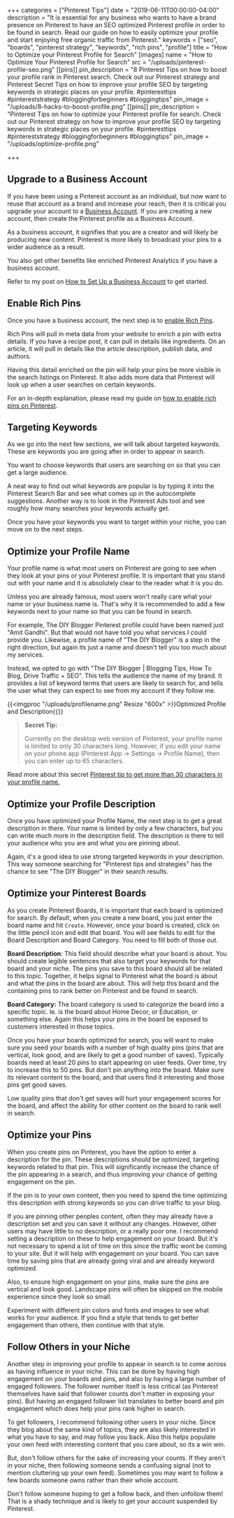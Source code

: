 +++
categories = ["Pinterest Tips"]
date = "2019-06-11T00:00:00-04:00"
description = "It is essential for any business who wants to have a brand presence on Pinterest to have an SEO optimized Pinterest profile in order to be found in search.  Read our guide on how to easily optimize your profile and start enjoying free organic traffic from Pinterest."
keywords = ["seo", "boards", "pinterest strategy", "keywords", "rich pins", "profile"]
title = "How to Optimize your Pinterest Profile for Search"
[images]
name = "How to Optimize Your Pinterest Profile for Search"
src = "/uploads/pinterest-profile-seo.png"
[[pins]]
pin_description = "8 Pinterest Tips on how to boost your profile rank in Pinterest search. Check out our Pinterest strategy and Pinterest Secret Tips on how to improve your profile SEO by targeting keywords in strategic places on your profile. #pinteresttips #pintereststrategy #bloggingforbeginners #bloggingtips"
pin_image = "/uploads/8-hacks-to-boost-profile.png"
[[pins]]
pin_description = "Pinterest Tips on how to optimize your Pinterest profile for search. Check out our Pinterest strategy on how to improve your profile SEO by targeting keywords in strategic places on your profile. #pinteresttips #pintereststrategy #bloggingforbeginners #bloggingtips"
pin_image = "/uploads/optimize-profile.png"

+++
## Upgrade to a Business Account

If you have been using a Pinterest account as an individual, but now want to reuse that account as a brand and increase your reach, then it is critical you upgrade your account to a [Business Account](https://www.thediyblogger.com/blog/how-to-set-up-a-pinterest-business-account/ "How to set up a business account").  If you are creating a new account, then create the Pinterest profile as a Business Account.

As a business account, it signifies that you are a creator and will likely be producing new content.  Pinterest is more likely to broadcast your pins to a wider audience as a result.

You also get other benefits like enriched Pinterest Analytics if you have a business account.

Refer to my post on [How to Set Up a Business Account](https://www.thediyblogger.com/blog/how-to-set-up-a-pinterest-business-account/ "How to set up a business account") to get started.

## Enable Rich Pins

Once you have a business account, the next step is to [enable Rich Pins](https://www.thediyblogger.com/blog/how-to-set-up-rich-pins-on-pinterest-in-under-5-minutes/ "How to enable Rich Pins on Pinterest").

Rich Pins will pull in meta data from your website to enrich a pin with extra details.  If you have a recipe post, it can pull in details like ingredients.  On an article, it will pull in details like the article description, publish data, and authors.

Having this detail enriched on the pin will help your pins be more visible in the search listings on Pinterest.  It also adds more data that Pinterest will look up when a user searches on certain keywords.

For an in-depth explanation, please read my guide on [how to enable rich pins on Pinterest](https://www.thediyblogger.com/blog/how-to-set-up-rich-pins-on-pinterest-in-under-5-minutes/ "How to enable rich pins on Pinterest").

## Targeting Keywords

As we go into the next few sections, we will talk about targeted keywords.  These are keywords you are going after in order to appear in search.

You want to choose keywords that users are searching on so that you can get a large audience.

A neat way to find out what keywords are popular is by typing it into the Pinterest Search Bar and see what comes up in the autocomplete suggestions.  Another way is to look in the Pinterest Ads tool and see roughly how many searches your keywords actually get.

Once you have your keywords you want to target within your niche, you can move on to the next steps.

## Optimize your Profile Name

Your profile name is what most users on Pinterest are going to see when they look at your pins or your Pinterest profile.  It is important that you stand out with your name and it is absolutely clear to the reader what it is you do.

Unless you are already famous, most users won't really care what your name or your business name is.  That's why it is recommended to add a few keywords next to your name so that you can be found in search.

For example, The DIY Blogger Pinterest profile could have been named just "Amit Gandhi".  But that would not have told you what services I could provide you.  Likewise, a profile name of "The DIY Blogger" is a step in the right direction, but again its just a name and doesn't tell you too much about my services.

Instead, we opted to go with "The DIY Blogger | Blogging Tips, How To Blog, Drive Traffic + SEO".  This tells the audience the name of my brand.  It provides a list of keyword terms that users are likely to search for, and tells the user what they can expect to see from my account if they follow me.

{{<imgproc "/uploads/profilename.png" Resize "600x" >}}Optimized Profile and Description{{</imgproc>}}

> **Secret Tip:**
>
> Currently on the desktop web version of Pinterest, your profile name is limited to only 30 characters long.  However, if you edit your name on your phone app (Pinterest App -> Settings -> Profile Name), then you can enter up to 65 characters.

Read more about this secret [Pinterest tip to get more than 30 characters in your profile name.](https://www.thediyblogger.com/blog/how-to-get-more-than-30-characters-in-your-pinterest-profile-name/ "How to get more than 30 characters in your Pinterest profile name")

## Optimize your Profile Description

Once you have optimized your Profile Name, the next step is to get a great description in there.  Your name is limited by only a few characters, but you can write much more in the description field.  The description is there to tell your audience who you are and what you are pinning about.

Again, it's a good idea to use strong targeted keywords in your description.  This way someone searching for "Pinterest tips and strategies" has the chance to see "The DIY Blogger" in their search results.

## Optimize your Pinterest Boards

As you create Pinterest Boards, it is important that each board is optimized for search.  By default, when you create a new board, you just enter the board name and hit `Create`.  However, once your board is created, click on the little pencil icon and edit that board.  You will see fields to edit for the Board Description and Board Category.  You need to fill both of those out.

**Board Description**: This field should describe what your board is about.  You should create legible sentences that also target your keywords for that board and your niche.  The pins you save to this board should all be related to this topic.  Together, it helps signal to Pinterest what the board is about and what the pins in the board are about.  This will help this board and the containing pins to rank better on Pinterest and be found in search.

**Board Category:** The board category is used to categorize the board into a specific topic.  Ie. is the board about Home Decor, or Education, or something else.  Again this helps your pins in the board be exposed to customers interested in those topics.

Once you have your boards optimized for search, you will want to make sure you seed your boards with a number of high quality pins (pins that are vertical, look good, and are likely to get a good number of saves). Typically boards need at least 20 pins to start appearing on user feeds.  Over time, try to increase this to 50 pins.  But don't pin anything into the board.  Make sure its relevant content to the board, and that users find it interesting and those pins get good saves.

Low quality pins that don't get saves will hurt your engagement scores for the board, and affect the ability for other content on the board to rank well in search.

## Optimize your Pins

When you create pins on Pinterest, you have the option to enter a description for the pin.  These descriptions should be optimized, targeting keywords related to that pin.  This will significantly increase the chance of the pin appearing in a search, and thus improving your chance of getting engagement on the pin.

If the pin is to your own content, then you need to spend the time optimizing this description with strong keywords so you can drive traffic to your blog.

If you are pinning other peoples content, often they may already have a description set and you can save it without any changes.  However, other users may have little to no description, or a really poor one.  I recommend setting a description on these to help engagement on your board.  But it's not necessary to spend a lot of time on this since the traffic wont be coming to your site.  But it will help with engagement on your board.  You can save time by saving pins that are already going viral and are already keyword optimized.

Also, to ensure high engagement on your pins, make sure the pins are vertical and look good.  Landscape pins will often be skipped on the mobile experience since they look so small.

Experiment with different pin colors and fonts and images to see what works for your audience.  If you find a style that tends to get better engagement than others, then continue with that style.

## Follow Others in your Niche

Another step in improving your profile to appear in search is to come across as having influence in your niche.  This can be done by having high engagement on your boards and pins, and also by having a large number of engaged followers.  The follower number itself is less critical (as Pinterest themselves have said that follower counts don't matter in exposing your pins).  But having an engaged follower list translates to better board and pin engagement which does help your pins rank higher in search.

To get followers, I recommend following other users in your niche.  Since they blog about the same kind of topics, they are also likely interested in what you have to say, and may follow you back.  Also this helps populate your own feed with interesting content that you care about, so its a win win.

But, don't follow others for the sake of increasing your counts.  If they aren't in your niche, then following someone sends a confusing signal (not to mention cluttering up your own feed).  Sometimes you may want to follow a few boards someone owns rather than their whole account.

Don't follow someone hoping to get a follow back, and then unfollow them!  That is a shady technique and is likely to get your account suspended by Pinterest.